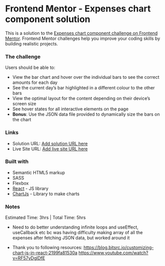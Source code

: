 # Frontend Mentor - Expenses chart component solution

This is a solution to the [Expenses chart component challenge on Frontend Mentor](https://www.frontendmentor.io/challenges/expenses-chart-component-e7yJBUdjwt). Frontend Mentor challenges help you improve your coding skills by building realistic projects. 
### The challenge

Users should be able to:

- View the bar chart and hover over the individual bars to see the correct amounts for each day
- See the current day’s bar highlighted in a different colour to the other bars
- View the optimal layout for the content depending on their device’s screen size
- See hover states for all interactive elements on the page
- **Bonus**: Use the JSON data file provided to dynamically size the bars on the chart

### Links

- Solution URL: [Add solution URL here](https://your-solution-url.com)
- Live Site URL: [Add live site URL here](https://your-live-site-url.com)

### Built with

- Semantic HTML5 markup
- SASS
- Flexbox
- [React](https://reactjs.org/) - JS library
- [ChartJs](https://www.chartjs.org/) - Library to make charts


### Notes
Estimated Time: 3hrs | Total Time: 5hrs 

- Need to do better understanding infinite loops and useEffect, useCallback etc bc was having difficulty making array of all the expenses after fetching JSON data, but worked around it

- Thank you to following resources: 
https://blog.bitsrc.io/customizing-chart-js-in-react-2199fa81530a 
https://www.youtube.com/watch?v=RF57yDglDfE